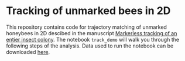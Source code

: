 # Tracking of unmarked bees in 2D 
This repository contains code for trajectory matching of unmarked honeybees in 2D descibed in the manuscript
[Markerless tracking of an entier insect colony]().
The notebook `track_demo` will walk you through the following steps of the analysis.
Data used to run the notebook can be downloaded [here](https://beepositions.unit.oist.jp/data.tgz).
